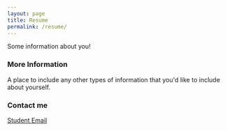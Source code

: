 ```yaml
---
layout: page
title: Resume
permalink: /resume/
---
```


Some information about you!

### More Information

A place to include any other types of information that you'd like to include about yourself.

### Contact me

[Student Email](mailto:gbeitler@andrew.cmu.edu)
